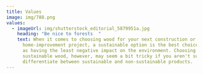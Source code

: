 ```yaml
---
title: Values
image: img/788.png
values:
  - imageUrl: img/shutterstock_editorial_5879951a.jpg
    heading: "Be nice to forests  "
    text: When it comes to choosing wood for your next construction or
      home-improvement project, a sustainable option is the best choice, as far
      as having the least negative impact on the environment. Choosing a
      sustainable wood, however, may seem a bit tricky if you aren't sure how to
      differentiate between sustainable and non-sustainable products.
---
```

